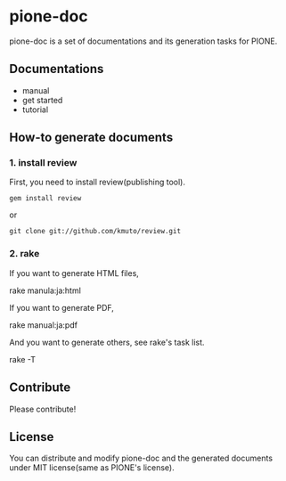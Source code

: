 pione-doc
=========

pione-doc is a set of documentations and its generation tasks for PIONE.

## Documentations

* manual
* get started
* tutorial

## How-to generate documents

### 1. install review

First, you need to install review(publishing tool).

    gem install review

or

    git clone git://github.com/kmuto/review.git

### 2. rake

If you want to generate HTML files,

   rake manula:ja:html

If you want to generate PDF,

   rake manual:ja:pdf

And you want to generate others, see rake's task list.

   rake -T

## Contribute

Please contribute!

## License

You can distribute and modify pione-doc and the generated documents
under MIT license(same as PIONE's license).

